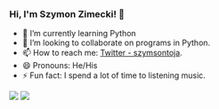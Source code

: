 ### Hi, I'm Szymon Zimecki! 👋


- 🌱 I’m currently learning Python
- 👯 I’m looking to collaborate on programs in Python.
- 📫 How to reach me:  [Twitter - szymsontoja](https://twitter.com/szymsontoja).
- 😄 Pronouns: He/His
- ⚡ Fun fact: I spend a lot of time to listening music.



<img src="https://github-readme-stats.vercel.app/api?username=szymonzimecki&&show_icons=true&title_color=ffffff&icon_color=bb2acf&text_color=daf7dc&bg_color=151515">
<img src="https://github-readme-stats.vercel.app/api/top-langs/?username=szymonzimecki&layout=compact)](https://github.com/anuraghazra/github-readme-stats)">

